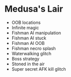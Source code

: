 # Medusa's Lair

- OOB locations
- Infinite magic
- Fishman AI manipulation
- Fishman AI stuck
- Fishman AI OOB
- Fishman necro splash
- Waterwalking glitch
- Boss strategy
- Stoned in the air
- Super secret AFK kill glitch
